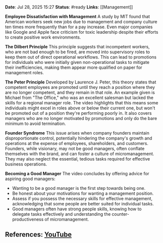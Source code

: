 **Date**: Jul 28, 2025 15:27
**Status**: #ready 
**Links**: [[Management]]

**Employee Dissatisfaction with Management** A study by MIT found that American workers seek new jobs due to management and company culture ten times more frequently than for a pay increase. Even major companies like Google and Apple face criticism for toxic leadership despite their efforts to create positive work environments.

**The Dilbert Principle** This principle suggests that incompetent workers, who are not bad enough to be fired, are moved into supervisory roles to keep them out of direct operational workflows. This can lead to promotions for individuals who were initially given non-operational tasks to mitigate their inefficiencies, making them appear more qualified on paper for management roles.

**The Peter Principle** Developed by Laurence J. Peter, this theory states that competent employees are promoted until they reach a position where they are no longer competent, and they remain in that role. An example given is Michael from "The Office," who was an excellent salesman but lacked the skills for a regional manager role. The video highlights that this means some individuals might excel in roles above or below their current one, but won't be promoted out of a position they're performing poorly in. It also covers managers who are no longer motivated by promotions and only do the bare minimum to avoid termination.

**Founder Syndrome** This issue arises when company founders maintain disproportionate control, potentially hindering the company's growth and operations at the expense of employees, shareholders, and customers. Founders, while visionary, may not be good managers, often conflate themselves with the brand, and can foster a culture of micromanagement. They may also neglect the essential, tedious tasks required for effective business operations.

**Becoming a Good Manager** The video concludes by offering advice for aspiring good managers:

- Wanting to be a good manager is the first step towards being one.
- Be honest about your motivations for wanting a management position.
- Assess if you possess the necessary skills for effective management, acknowledging that some people are better suited for individual tasks.
- Good managers often have strong people skills, knowing how to delegate tasks effectively and understanding the counter-productiveness of micromanagement.

## References: [YouTube](https://youtu.be/P6gMf5zR2c4?si=vjtXghgk5Ao03kIM)